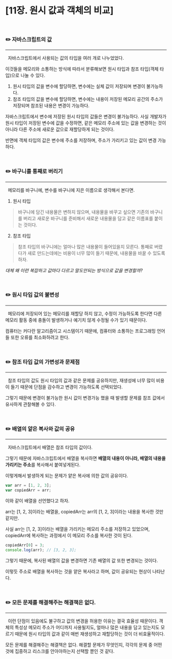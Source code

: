 # [11장. 원시 값과 객체의 비교]

</br>

### ✏️ 자바스크립트의 값

---

&nbsp; 자바스크립트에서 사용되는 값의 타입을 여러 개로 나누었었다.

이것들을 메모리와 소통하는 방식에 따라서 분류해보면 원시 타입과 참조 타입(객체 타입)으로 나눌 수 있다.

1. 원시 타입의 값을 변수에 할당하면, 변수에는 실체 값이 저장되며 변경이 불가능하다.
2. 참조 타입의 값을 변수에 할당하면, 변수에는 내용이 저장된 메모리 공간의 주소가 저장되며 참조된 내용은 변경이 가능하다.

자바스크립트에서 변수에 저장된 원시 타입의 값들은 변경이 불가능하다. 사실 개발자가 원시 타입이 저장된 변수에 값을 수정하면, 같은 메모리 주소에 있는 값을 변경하는 것이 아니라 다른 주소에 새로운 값으로 재할당하게 되는 것이다.

반면에 객체 타입의 값은 변수에 주소를 저장하며, 주소가 가리키고 있는 값이 변경 가능하다.

</br>

### ✏️ 바구니를 통째로 버리기

---

&nbsp; 메모리를 바구니에, 변수를 바구니에 지은 이름으로 생각해서 본다면.

1. 원시 타입

> 바구니에 담긴 내용물은 변하지 않으며, 내용물을 바꾸고 싶으면 기존의 바구니를 버리고 새로운 바구니를 준비해서 새로운 내용물을 담고 같은 이름표를 붙이는 것이다.

2. 참조 타입

> 참조 타입의 바구니에는 얼마나 많은 내용물이 들어있을지 모른다. 통째로 버렸다가 새로 만드는데에는 비용이 너무 많이 들기 때문에, 내용물을 바꿀 수 있도록 하자.

_대체 왜 이런 복잡하고 값마다 다르고 말도안되는 방식으로 값을 변경할까?_

</br>

### ✏️ 원시 타입 값의 불변성

---

&nbsp; 메모리에 저장되어 있는 메모리를 재할당 하지 않고, 수정이 가능하도록 한다면 다른 메모리 활동 중에 충돌이 발생하거나 예기치 않게 수정될 수가 있기 때문이다.

컴퓨터는 커다란 알고리즘이고 시스템이기 때문에, 컴퓨터와 소통하는 프로그래밍 언어들 또한 오류를 최소화하려고 한다.

</br>

### ✏️ 참조 타입 값의 가변성과 문제점

---

&nbsp; 참조 타입의 값도 원시 타입의 값과 같은 문제를 공유하지만, 재생성에 너무 많이 비용이 들기 때문에 단점을 감수하고 변경이 가능하도록 선택되었다.

그렇기 때문에 변경이 불가능한 원시 값이 변경가능 했을 때 발생할 문제를 참조 값에서 유사하게 관찰해볼 수 있다.

</br>

### ✏️ 배열의 얕은 복사와 값의 공유

---

&nbsp; 자바스크립트에서 배열은 참조 타입의 값이다.

그렇기 때문에 자바스크립트에서 배열을 복사하면 **배열의 내용이 아니라, 배열의 내용을 가리키는 주소**를 복사해서 붙여넣게된다.

이렇게해서 발생하게 되는 문제가 얕은 복사에 의한 값의 공유이다.

```js
var arr = [1, 2, 3];
var copiedArr = arr;
```

이와 같이 배열을 선언했다고 하자.

arr는 [1, 2, 3]이라는 배열을, copiedArr는 arr의 [1, 2, 3]이라는 내용을 복사한 것만 같지만.

사실 arr는 [1, 2, 3]이라는 배열을 가리키는 메모리 주소를 저장하고 있었으며, copiedArr에 복사하는 과정에서 이 메모리 주소를 복사한 것이 된다.

```js
copiedArr[0] = 3;
console.log(arr); // [3, 2, 3];
```

그렇기 때문에, 복사된 배열의 값을 변경하면 기존 배열의 값 또한 변경되는 것이다.

이렇듯 주소로 배열을 복사하는 것을 얕은 복사라고 하며, 값이 공유되는 현상이 나타난다.

</br>

### ✏️ 모든 문제를 해결해주는 해결책은 없다.

---

&nbsp; 이런 단점이 있음에도 불구하고 값의 변경을 허용한 이유는 결국 효율성 때문이다. 객체의 특성상 메모리 주소가 어디까지 사용될지도, 얼마나 많은 내용을 담고 있는지도 모르기 때문에 원시 타입의 값과 같이 매번 재생성하고 재할당하는 것이 더 비효율적이다.

모든 문제를 해결해주는 해결책은 없다. 해결할 문제가 무엇인지, 각각의 문제 중 어떤 것에 집중하고 리스크를 안아야하는지 선택할 뿐인 것 같다.
